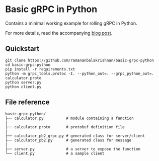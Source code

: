 # Basic gRPC in Python

Contains a minimal working example for rolling gRPC in Python.

For more details, read the accompanying [blog post](https://medium.com/engineering-semantics3/a-simplified-guide-to-grpc-in-python-6c4e25f0c506).

## Quickstart

```shell
git clone https://github.com/ramananbalakrishnan/basic-grpc-python
cd basic-grpc-python
pip install -r requirements.txt
python -m grpc_tools.protoc -I. --python_out=. --grpc_python_out=. calculator.proto
python server.py
python client.py
```

## File reference
```
basic-grpc-python/
├── calculator.py          # module containing a function
|
├── calculator.proto       # protobuf definition file
|
├── calculator_pb2_grpc.py # generated class for server/client
├── calculator_pb2.py      # generated class for message
|
├── server.py              # a server to expose the function
└── client.py              # a sample client
```
